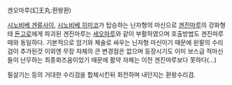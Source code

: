 겐오마루(幻王丸:환왕환)  

[시노비베 겐류사이](%EC%8B%9C%EB%85%B8%EB%B9%84%EB%B2%A0%20%EA%B2%90%EB%A5%98%EC%82%AC%EC%9D%B4.md), [시노비베 히미코](%EC%8B%9C%EB%85%B8%EB%B9%84%EB%B2%A0%20%ED%9E%88%EB%AF%B8%EC%BD%94.md)가 탑승하는 닌자형의 마신으로
[겐진마루](%EA%B2%90%EC%A7%84%EB%A7%88%EB%A3%A8.md)의 강화형태
[돈고로](%EB%8F%88%EA%B3%A0%EB%A1%9C.md)에게 파괴된 겐진마루는
[세오마루](%EC%84%B8%EC%98%A4%EB%A7%88%EB%A3%A8.md)와 같이 부활하였으며 호출방법도 겐진마루때와
동일하다. 기본적으로 암기와 체술로 싸우는 닌자형 마신이기 때문에 왼팔의 수리검이 추가된것 이외엔 무장 자체의 큰 변경점은 없으며 등장시기도
이미 보스급 적마신들이 난무하는 최종화즈음이었기 때문에 활약 자체는 이전 겐진마루보다 못하다(...)

필살기는 등의 거대한 수리검을 합체시킨뒤 회전하며 내던지는 환왕수리검.  

